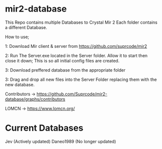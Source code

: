 # mir2-database

This Repo contains multiple Databases to Crystal Mir 2 
Each folder contains a different Database.

How to use;

1: Download Mir client & server from https://github.com/suprcode/mir2

2: Run The Server.exe located in the Server folder. Allow it to start then close it down; This is so all initial config files are created.

3: Download preffered database from the appropriate folder

3: Drag and drop all new files into the Server Folder replacing them with the new database.


Contributors -> https://github.com/Suprcode/mir2-database/graphs/contributors

LOMCN -> https://www.lomcn.org/

# Current Databases

Jev (Actively updated)
Daneo1989 (No longer updated)
